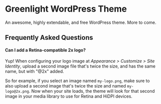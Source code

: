 # Greenlight WordPress Theme

An awesome, highly extendable, and free WordPress theme. More to come.

## Frequently Asked Questions

#### Can I add a Retina-compatible 2x logo?

Yup! When configuring your logo image at *Appearance > Customize > Site Identity*, upload a second image file that's twice the size, and has the same name, but with "@2x" added.

So for example, if you select an image named `my-logo.png`, make sure to also upload a second image that's twice the size and named `my-logo@2x.png`. Now when your site loads, the theme will look for that second image in your media library to use for Retina and HiDPI devices.

